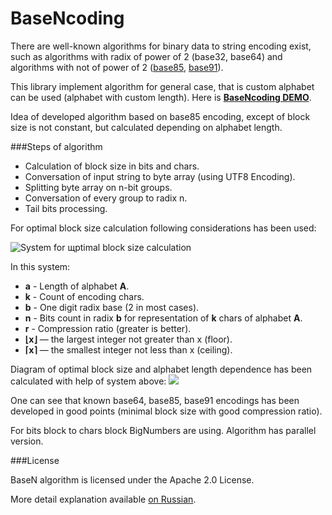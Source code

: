 BaseNcoding
===========

There are well-known algorithms for binary data to string encoding exist, such as algorithms with radix of power of 2 (base32, base64) and algorithms with not of power of 2 ([base85](http://en.wikipedia.org/wiki/Ascii85), [base91](http://sourceforge.net/projects/base91/)).

This library implement algorithm for general case, that is custom alphabet can be used (alphabet with custom length). Here is [**BaseNcoding DEMO**](http://kvanttt.github.io/BaseNcoding/).

Idea of developed algorithm based on base85 encoding, except of block size is not constant, but calculated depending on alphabet length.

###Steps of algorithm
 * Calculation of block size in bits and chars.
 * Conversation of input string to byte array (using UTF8 Encoding).
 * Splitting byte array on n-bit groups.
 * Conversation of every group to radix n.
 * Tail bits processing.

For optimal block size calculation following considerations has been used:

![System for щptimal block size calculation](http://habrastorage.org/getpro/habr/post_images/6af/516/5a4/6af5165a4b4516d3deaa8736375238ff.png)

In this system:

* **a** - Length of alphabet **A**.
* **k** - Count of encoding chars.
* **b** - One digit radix base (2 in most cases).
* **n** - Bits count in radix **b** for representation of **k** chars of alphabet **A**.
* **r** - Compression ratio (greater is better).
* **⌊x⌋** — the largest integer not greater than x (floor).
* **⌈x⌉** — the smallest integer not less than x (ceiling).

Diagram of optimal block size and alphabet length dependence has been calculated with help of system above:
![](http://habrastorage.org/getpro/habr/post_images/910/d57/8b8/910d578b87c79d7ca121584e277de221.png)

One can see that known base64, base85, base91 encodings has been developed in good points (minimal block size with good compression ratio).

For bits block to chars block BigNumbers are using.
Algorithm has parallel version.

###License

BaseN algorithm is licensed under the Apache 2.0 License.

More detail explanation available [on Russian](http://habrahabr.ru/post/204778/).
